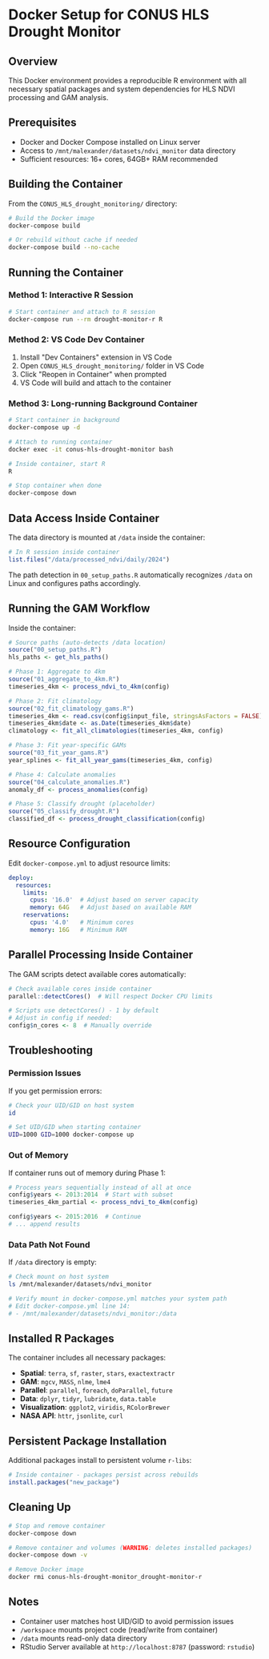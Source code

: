 # Docker Setup for CONUS HLS Drought Monitor

## Overview

This Docker environment provides a reproducible R environment with all necessary spatial packages and system dependencies for HLS NDVI processing and GAM analysis.

## Prerequisites

- Docker and Docker Compose installed on Linux server
- Access to `/mnt/malexander/datasets/ndvi_monitor` data directory
- Sufficient resources: 16+ cores, 64GB+ RAM recommended

## Building the Container

From the `CONUS_HLS_drought_monitoring/` directory:

```bash
# Build the Docker image
docker-compose build

# Or rebuild without cache if needed
docker-compose build --no-cache
```

## Running the Container

### Method 1: Interactive R Session

```bash
# Start container and attach to R session
docker-compose run --rm drought-monitor-r R
```

### Method 2: VS Code Dev Container

1. Install "Dev Containers" extension in VS Code
2. Open `CONUS_HLS_drought_monitoring/` folder in VS Code
3. Click "Reopen in Container" when prompted
4. VS Code will build and attach to the container

### Method 3: Long-running Background Container

```bash
# Start container in background
docker-compose up -d

# Attach to running container
docker exec -it conus-hls-drought-monitor bash

# Inside container, start R
R

# Stop container when done
docker-compose down
```

## Data Access Inside Container

The data directory is mounted at `/data` inside the container:

```r
# In R session inside container
list.files("/data/processed_ndvi/daily/2024")
```

The path detection in `00_setup_paths.R` automatically recognizes `/data` on Linux and configures paths accordingly.

## Running the GAM Workflow

Inside the container:

```r
# Source paths (auto-detects /data location)
source("00_setup_paths.R")
hls_paths <- get_hls_paths()

# Phase 1: Aggregate to 4km
source("01_aggregate_to_4km.R")
timeseries_4km <- process_ndvi_to_4km(config)

# Phase 2: Fit climatology
source("02_fit_climatology_gams.R")
timeseries_4km <- read.csv(config$input_file, stringsAsFactors = FALSE)
timeseries_4km$date <- as.Date(timeseries_4km$date)
climatology <- fit_all_climatologies(timeseries_4km, config)

# Phase 3: Fit year-specific GAMs
source("03_fit_year_gams.R")
year_splines <- fit_all_year_gams(timeseries_4km, config)

# Phase 4: Calculate anomalies
source("04_calculate_anomalies.R")
anomaly_df <- process_anomalies(config)

# Phase 5: Classify drought (placeholder)
source("05_classify_drought.R")
classified_df <- process_drought_classification(config)
```

## Resource Configuration

Edit `docker-compose.yml` to adjust resource limits:

```yaml
deploy:
  resources:
    limits:
      cpus: '16.0'  # Adjust based on server capacity
      memory: 64G   # Adjust based on available RAM
    reservations:
      cpus: '4.0'   # Minimum cores
      memory: 16G   # Minimum RAM
```

## Parallel Processing Inside Container

The GAM scripts detect available cores automatically:

```r
# Check available cores inside container
parallel::detectCores()  # Will respect Docker CPU limits

# Scripts use detectCores() - 1 by default
# Adjust in config if needed:
config$n_cores <- 8  # Manually override
```

## Troubleshooting

### Permission Issues

If you get permission errors:

```bash
# Check your UID/GID on host system
id

# Set UID/GID when starting container
UID=1000 GID=1000 docker-compose up
```

### Out of Memory

If container runs out of memory during Phase 1:

```r
# Process years sequentially instead of all at once
config$years <- 2013:2014  # Start with subset
timeseries_4km_partial <- process_ndvi_to_4km(config)

config$years <- 2015:2016  # Continue
# ... append results
```

### Data Path Not Found

If `/data` directory is empty:

```bash
# Check mount on host system
ls /mnt/malexander/datasets/ndvi_monitor

# Verify mount in docker-compose.yml matches your system path
# Edit docker-compose.yml line 14:
# - /mnt/malexander/datasets/ndvi_monitor:/data
```

## Installed R Packages

The container includes all necessary packages:

- **Spatial**: `terra`, `sf`, `raster`, `stars`, `exactextractr`
- **GAM**: `mgcv`, `MASS`, `nlme`, `lme4`
- **Parallel**: `parallel`, `foreach`, `doParallel`, `future`
- **Data**: `dplyr`, `tidyr`, `lubridate`, `data.table`
- **Visualization**: `ggplot2`, `viridis`, `RColorBrewer`
- **NASA API**: `httr`, `jsonlite`, `curl`

## Persistent Package Installation

Additional packages install to persistent volume `r-libs`:

```r
# Inside container - packages persist across rebuilds
install.packages("new_package")
```

## Cleaning Up

```bash
# Stop and remove container
docker-compose down

# Remove container and volumes (WARNING: deletes installed packages)
docker-compose down -v

# Remove Docker image
docker rmi conus-hls-drought-monitor_drought-monitor-r
```

## Notes

- Container user matches host UID/GID to avoid permission issues
- `/workspace` mounts project code (read/write from container)
- `/data` mounts read-only data directory
- RStudio Server available at `http://localhost:8787` (password: `rstudio`)
